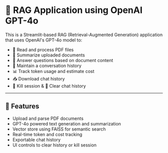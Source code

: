 # 🧠 RAG Application using OpenAI GPT-4o

This is a Streamlit-based RAG (Retrieval-Augmented Generation) application that uses OpenAI's GPT-4o model to:
- 📄 Read and process PDF files
- 📝 Summarize uploaded documents
- 🤖 Answer questions based on document content
- 💬 Maintain a conversation history
- 📊 Track token usage and estimate cost
- 📥 Download chat history
- 🔴 Kill session & 🧹 Clear chat history

---

## 🚀 Features

- Upload and parse PDF documents
- GPT-4o powered text generation and summarization
- Vector store using FAISS for semantic search
- Real-time token and cost tracking
- Exportable chat history
- UI controls to clear history or kill session

